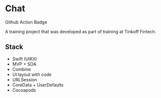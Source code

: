 # Chat

Github Action Badge

A training project that was developed as part of training at Tinkoff Fintech.

## Stack

- Swift (UIKit)
- MVP + SOA
- Combine
- UI layout with code
- URLSession
- CoreData + UserDefaults
- Cocoapods